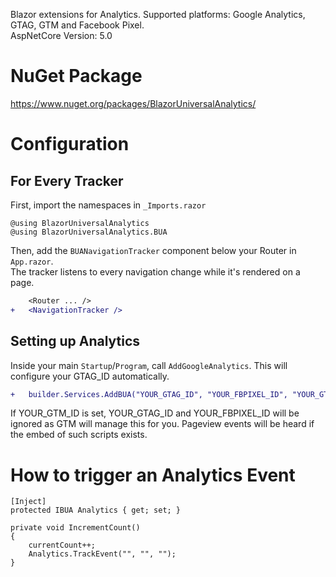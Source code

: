 Blazor extensions for Analytics. Supported platforms: Google Analytics, GTAG, GTM and Facebook Pixel.<br/>
AspNetCore Version: 5.0

# NuGet Package
https://www.nuget.org/packages/BlazorUniversalAnalytics/

# Configuration

## For Every Tracker

First, import the namespaces in `_Imports.razor`

```
@using BlazorUniversalAnalytics
@using BlazorUniversalAnalytics.BUA
```

Then, add the `BUANavigationTracker` component below your Router in `App.razor`.<br/>
The tracker listens to every navigation change while it's rendered on a page.

```diff
    <Router ... />
+   <NavigationTracker />
```

## Setting up Analytics

Inside your main `Startup`/`Program`, call `AddGoogleAnalytics`. This will configure your GTAG_ID automatically.

```diff
+   builder.Services.AddBUA("YOUR_GTAG_ID", "YOUR_FBPIXEL_ID", "YOUR_GTM_ID");
```

If YOUR_GTM_ID is set, YOUR_GTAG_ID and YOUR_FBPIXEL_ID will be ignored as GTM will manage this for you. Pageview events will be heard if the embed of such scripts exists.

# How to trigger an Analytics Event

```
[Inject]
protected IBUA Analytics { get; set; }

private void IncrementCount()
{
    currentCount++;
    Analytics.TrackEvent("", "", "");
}
```

# 